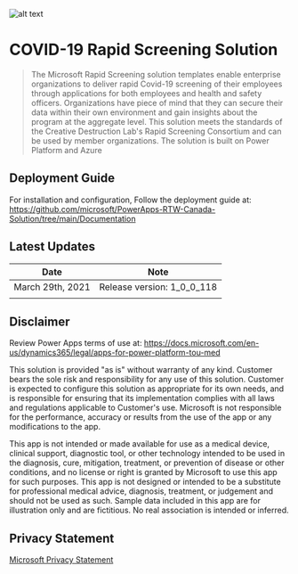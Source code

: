 ![alt text](https://store-images.s-microsoft.com/image/apps.39763.73792937-4301-4b9d-afe6-49c56a73671b.59a8c072-5293-44e2-a11d-c4e4dff9246c.3413aac0-262d-4181-813e-8f4c7feb2d1d)
# COVID-19 Rapid Screening Solution

> The Microsoft Rapid Screening solution templates enable enterprise organizations to deliver rapid Covid-19 screening of their employees through applications for both employees and health and safety officers. Organizations have piece of mind that they can secure their data within their own environment and gain insights about the program at the aggregate level. This solution meets the standards of the Creative Destruction Lab's Rapid Screening Consortium and can be used by member organizations. The solution is built on Power Platform and Azure

## Deployment Guide

For installation and configuration, Follow the deployment guide at: https://github.com/microsoft/PowerApps-RTW-Canada-Solution/tree/main/Documentation

## Latest Updates

| Date             | Note                       |
|------------------|----------------------------|
| March 29th, 2021 | Release version: 1_0_0_118 |
|                  |                            |

## Disclaimer
 
Review Power Apps terms of use at: https://docs.microsoft.com/en-us/dynamics365/legal/apps-for-power-platform-tou-med 

This solution is provided "as is" without warranty of any kind. Customer bears the sole risk and responsibility for any use of this solution. Customer is expected to configure this solution as appropriate for its own needs, and is responsible for ensuring that its implementation complies with all laws and regulations applicable to Customer's use. Microsoft is not responsible for the performance, accuracy or results from the use of the app or any modifications to the app.

This app is not intended or made available for use as a medical device, clinical support, diagnostic tool, or other technology intended to be used in the diagnosis, cure, mitigation, treatment, or prevention of disease or other conditions, and no license or right is granted by Microsoft to use this app for such purposes. This app is not designed or intended to be a substitute for professional medical advice, diagnosis, treatment, or judgement and should not be used as such. Sample data included in this app are for illustration only and are fictitious. No real association is intended or inferred.

## Privacy Statement

[Microsoft Privacy Statement](https://privacy.microsoft.com/en-us/privacystatement)

